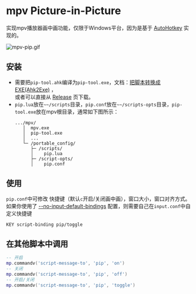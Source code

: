 # mpv Picture-in-Picture
实现mpv播放器画中画功能，仅限于Windows平台，因为是基于 [AutoHotkey](https://www.autohotkey.com/) 实现的。

![mpv-pip.gif](https://github.com/verygoodlee/mpv-pip/blob/master/mpv-pip.gif)

## 安装
- 需要把`pip-tool.ahk`编译为`pip-tool.exe`，文档：[把脚本转换成 EXE(Ahk2Exe)](https://wyagd001.github.io/v2/docs/Scripts.htm#ahk2exe) ，\
  或者可以直接从 [Release](https://github.com/verygoodlee/mpv-pip/releases) 页下载。
- `pip.lua`放在`~~/scripts`目录，`pip.conf`放在`~~/scripts-opts`目录，`pip-tool.exe`放在mpv根目录，通常如下图所示：
    ```
    .../mpv/
       │  mpv.exe 
       │  pip-tool.exe
       │  ...
       └─ /portable_config/
          ├─ /scripts/
          │    pip.lua
          ├─ /script-opts/
          │    pip.conf
    ```
## 使用
`pip.conf`中可修改 快捷键（默认`c`开启/关闭画中画），窗口大小，窗口对齐方式。\
如果你使用了 [--no-input-default-bindings](https://mpv.io/manual/stable/#options-no-input-default-bindings) 配置，则需要自己在`input.conf`中自定义快捷键
```
KEY script-binding pip/toggle
```

## 在其他脚本中调用
```lua
-- 开启
mp.commandv('script-message-to', 'pip', 'on')
-- 关闭
mp.commandv('script-message-to', 'pip', 'off')
-- 开启/关闭
mp.commandv('script-message-to', 'pip', 'toggle')
```

